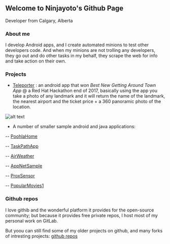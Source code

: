## Welcome to Ninjayoto's Github Page

Developer from Calgary, Alberta

### About me

I develop Android apps, and I create automated minions to test other developers code. 
And when my minions are not trolling any developers, they go out and do other tasks in my behalf, they scrape the web for info and take  action on their own.

### Projects

- [Teleporter](https://devpost.com/software/teleporter) :  an android app that won _Best New Getting Around Town App_ @ a Red Hat Hackathon end of 2017, basically using the app you take a photo of any landmark and it will return the name of the landmark, the nearest airport and the ticket price + a 360 panoramic photo of the location.

![alt text](https://i.imgur.com/wkosIUz.jpg?1 "Teleporter App")	


- A number of smaller sample android and java applications:

-- [PoohlaHome](https://github.com/ninjayoto/PoohlaHome)

-- [TaskPathApp](https://github.com/ninjayoto/TaskPathApp)

-- [AirWeather](https://github.com/ninjayoto/AirWeather)

-- [AppNetSample](https://github.com/ninjayoto/AppNetSample)

-- [ProxSensor](https://github.com/ninjayoto/ProxSensor)

-- [PopularMovies1](https://github.com/ninjayoto/PopularMovies1)



### Github repos

I love githib and the wonderful platform it provides for the open-source community; but because it provides free private repos, I host most of my personal work on GitLab.

But yoou can still find some of my older projects on github, and many forks of intresting projects:
[github repos](https://github.com/ninjayoto)

